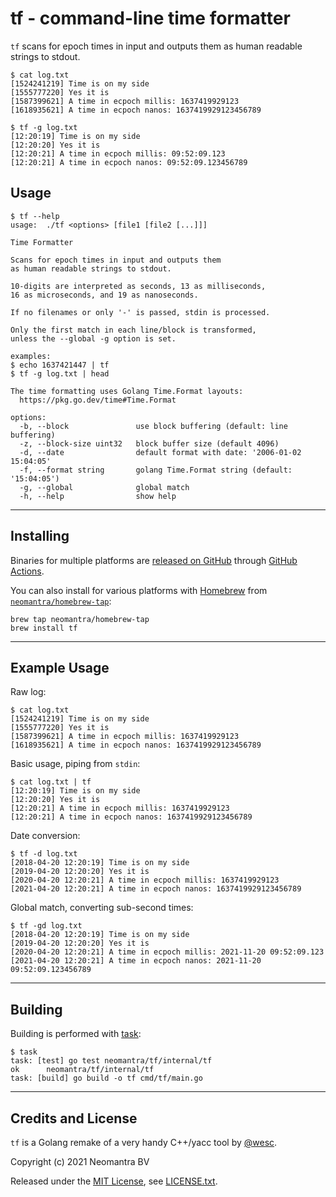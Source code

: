 # tf - command-line time formatter

`tf` scans for epoch times in input and outputs them
as human readable strings to stdout.

```
$ cat log.txt
[1524241219] Time is on my side
[1555777220] Yes it is
[1587399621] A time in ecpoch millis: 1637419929123
[1618935621] A time in ecpoch nanos: 1637419929123456789

$ tf -g log.txt
[12:20:19] Time is on my side
[12:20:20] Yes it is
[12:20:21] A time in ecpoch millis: 09:52:09.123
[12:20:21] A time in ecpoch nanos: 09:52:09.123456789
```

## Usage

```
$ tf --help
usage:  ./tf <options> [file1 [file2 [...]]]

Time Formatter

Scans for epoch times in input and outputs them
as human readable strings to stdout.

10-digits are interpreted as seconds, 13 as milliseconds,
16 as microseconds, and 19 as nanoseconds.

If no filenames or only '-' is passed, stdin is processed.

Only the first match in each line/block is transformed,
unless the --global -g option is set.

examples:
$ echo 1637421447 | tf
$ tf -g log.txt | head

The time formatting uses Golang Time.Format layouts:
  https://pkg.go.dev/time#Time.Format

options:
  -b, --block               use block buffering (default: line buffering)
  -z, --block-size uint32   block buffer size (default 4096)
  -d, --date                default format with date: '2006-01-02 15:04:05'
  -f, --format string       golang Time.Format string (default: '15:04:05')
  -g, --global              global match
  -h, --help                show help
```

----

## Installing

Binaries for multiple platforms are [released on GitHub](https://github.com/neomantra/tf/releases) through [GitHub Actions](https://github.com/neomantra/tf/actions).

You can also install for various platforms with [Homebrew](https://brew.sh) from [`neomantra/homebrew-tap`](https://github.com/neomantra/homebrew-tap):

```
brew tap neomantra/homebrew-tap
brew install tf
```

----

## Example Usage

Raw log:
```
$ cat log.txt
[1524241219] Time is on my side
[1555777220] Yes it is
[1587399621] A time in ecpoch millis: 1637419929123
[1618935621] A time in ecpoch nanos: 1637419929123456789
```

Basic usage, piping from `stdin`:
```
$ cat log.txt | tf
[12:20:19] Time is on my side
[12:20:20] Yes it is
[12:20:21] A time in ecpoch millis: 1637419929123
[12:20:21] A time in ecpoch nanos: 1637419929123456789
```

Date conversion:
```
$ tf -d log.txt
[2018-04-20 12:20:19] Time is on my side
[2019-04-20 12:20:20] Yes it is
[2020-04-20 12:20:21] A time in ecpoch millis: 1637419929123
[2021-04-20 12:20:21] A time in ecpoch nanos: 1637419929123456789
````

Global match, converting sub-second times:
```
$ tf -gd log.txt
[2018-04-20 12:20:19] Time is on my side
[2019-04-20 12:20:20] Yes it is
[2020-04-20 12:20:21] A time in ecpoch millis: 2021-11-20 09:52:09.123
[2021-04-20 12:20:21] A time in ecpoch nanos: 2021-11-20 09:52:09.123456789
```
----

## Building

Building is performed with [task](https://taskfile.dev/#/):

```
$ task
task: [test] go test neomantra/tf/internal/tf
ok      neomantra/tf/internal/tf
task: [build] go build -o tf cmd/tf/main.go
```

----

## Credits and License

`tf` is a Golang remake of a very handy C++/yacc tool by [@wesc](https://github.com/wesc).

Copyright (c) 2021 Neomantra BV

Released under the [MIT License](https://en.wikipedia.org/wiki/MIT_License), see [LICENSE.txt](./LICENSE.txt).
